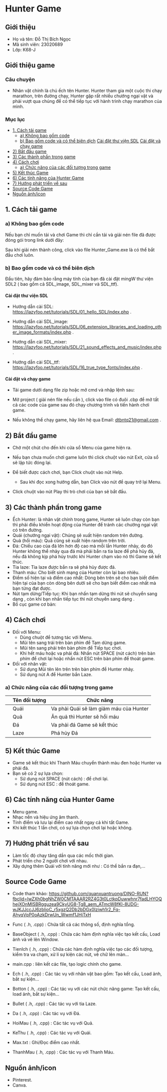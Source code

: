 # Hunter Game

## Giới thiệu
- Họ và tên: Đỗ Thị Bích Ngọc
- Mã sinh viên: 23020689
- Lớp: K68-J

## Giới thiệu game
### Câu chuyện
- Nhân vật chính là chú ếch tên Hunter. Hunter tham gia một cuộc thi chạy marathon, trên đường chạy, Hunter gặp rất nhiều chướng ngại vật và phải vượt qua chúng để có thể tiếp tục với hành trình chạy marathon của mình.
### Mục lục
- [1. Cách tải game](https://github.com/DoThiBichNgoc21/Hunter/new/master?filename=README.md#1-c%C3%A1ch-t%E1%BA%A3i-game)
  + [a) Không bao gồm code](https://github.com/DoThiBichNgoc21/Hunter/new/master?filename=README.md#a-kh%C3%B4ng-bao-g%E1%BB%93m-code)
  + [b) Bao gồm code và có thể biên dịch](https://github.com/DoThiBichNgoc21/Hunter/new/master?filename=README.md#b-bao-g%E1%BB%93m-code-v%C3%A0-c%C3%B3-th%E1%BB%83-bi%C3%AAn-d%E1%BB%8Bch)
       [Cài đặt thư viện SDL](https://github.com/DoThiBichNgoc21/Hunter/new/master?filename=README.md#c%C3%A0i-%C4%91%E1%BA%B7t-th%C6%B0-vi%E1%BB%87n-sdl)
       [Cài đặt và chạy game](https://github.com/DoThiBichNgoc21/Hunter/new/master?filename=README.md#c%C3%A0i-%C4%91%E1%BA%B7t-v%C3%A0-ch%E1%BA%A1y-game)
- [2) Bắt đầu game](https://github.com/DoThiBichNgoc21/Hunter/new/master?filename=README.md#2-b%E1%BA%AFt-%C4%91%E1%BA%A7u-game)
- [3) Các thành phần trong game](https://github.com/DoThiBichNgoc21/Hunter/new/master?filename=README.md#3-c%C3%A1c-th%C3%A0nh-ph%E1%BA%A7n-trong-game)       
- [4) Cách chơi](https://github.com/DoThiBichNgoc21/Hunter/new/master?filename=README.md#4-c%C3%A1ch-ch%C6%A1i)
  + [a) Chức năng của các đối tượng trong game](https://github.com/DoThiBichNgoc21/Hunter/new/master?filename=README.md#a-ch%E1%BB%A9c-n%C4%83ng-c%E1%BB%A7a-c%C3%A1c-%C4%91%E1%BB%91i-t%C6%B0%E1%BB%A3ng-trong-game)
- [5) Kết thúc Game](https://github.com/DoThiBichNgoc21/Hunter/new/master?filename=README.md#5-k%E1%BA%BFt-th%C3%BAc-game)
- [6) Các tính năng của Hunter Game](https://github.com/DoThiBichNgoc21/Hunter/new/master?filename=README.md#6-c%C3%A1c-t%C3%ADnh-n%C4%83ng-c%E1%BB%A7a-hunter-game)
- [7) Hướng phát triển về sau](https://github.com/DoThiBichNgoc21/Hunter/new/master?filename=README.md#7-h%C6%B0%E1%BB%9Bng-ph%C3%A1t-tri%E1%BB%83n-v%E1%BB%81-sau)
- [Source Code Game](https://github.com/DoThiBichNgoc21/Hunter/new/master?filename=README.md#source-code-game)
- [Nguồn ảnh/icon](https://github.com/DoThiBichNgoc21/Hunter/new/master?filename=README.md#ngu%E1%BB%93n-%E1%BA%A3nhicon)     

## 1. Cách tải game
### a) Không bao gồm code
Nếu bạn chỉ muốn tải và chơi Game thì chỉ cần tải và giải nén file đã được đóng gói trong link dưới đây:

Sau khi giải nén thành công, click vào file Hunter_Game.exe là có thể bắt đầu chơi luôn.

### b) Bao gồm code và có thể biên dịch
Đầu tiên, hãy đảm bảo rằng máy tính của bạn đã cài đặt mingW thư viện SDL2 ( bao gồm cả SDL_image, SDL_mixer và SDL_ttf).

#### Cài đặt thư viện SDL
- Hướng dẫn cài SDL: https://lazyfoo.net/tutorials/SDL/01_hello_SDL/index.php .

- Hướng dẫn cài SDL_image: https://lazyfoo.net/tutorials/SDL/06_extension_libraries_and_loading_other_image_formats/index.php .

- Hướng dẫn cài SDL_mixer: https://lazyfoo.net/tutorials/SDL/21_sound_effects_and_music/index.php .

- Hướng dẫn cài SDL_ttf: https://lazyfoo.net/tutorials/SDL/16_true_type_fonts/index.php .

#### Cài đặt và chạy game
- Tải game dưới dạng file zip hoặc mở cmd và nhập lệnh sau:

- Mở project ( giải nén file nếu cần ), click vào file có đuôi .cbp để mở tất cả các code của game sau đó chạy chương trình và tiến hành chơi game.
- Nếu không thể chạy game, hãy liên hệ qua Email: dtbntq21@gmail.com .

## 2) Bắt đầu game
- Chờ một chút cho đến khi cửa sổ Menu của game hiện ra.


- Nếu bạn chưa muốn chơi game luôn thì click chuột vào nút Exit, cửa sổ sẽ lập tức đóng lại.
- Để biết được cách chơi, bạn Click chuột vào nút Help.
  + Sau khi đọc xong hướng dẫn, bạn Click vào nút để quay trở lại Menu.
- Click chuột vào nút Play thì trò chơi của bạn sẽ bắt đầu.


## 3) Các thành phần trong game
- Ếch Hunter: là nhân vật chính trong game, Hunter sẽ luôn chạy còn bạn thì phải điều khiển hoạt động của Hunter để tránh các chướng ngại vật có trên đường.
- Quái (chướng ngại vật): Chúng sẽ xuất hiện random trên đường.
- Quả (hồi máu): Quả cũng sẽ xuất hiện random trên trời.
- Đá: Chiều cao của đá lớn hơn độ cao mà mỗi lần Hunter nhảy, do đó Hunter không thể nhảy qua đá mà phải bắn ra tia laze để phá hủy đá, nếu đá không kịp phá hủy trước khi Hunter chạm vào nó thì Game sẽ kết thúc.
- Tia laze: Tia laze được bắn ra sẽ phá hủy được đá.
- Thanh máu: Cho biết sinh mạng của Hunter còn lại bao nhiêu.
- Điểm số hiện tại và điểm cao nhất: Dòng bên trên sẽ cho bạn biết điểm hiện tại của bạn còn dòng bên dưới sẽ cho bạn biết điểm cao nhất mà bạn từng đạt được.
- Nút tạm dừng/Tiếp tục: Khi bạn nhấn tạm dừng thì nút sẽ chuyển sang dạng , còn khi bạn nhấn tiếp tục thì nút chuyển sang dạng .
- Bố cục game cơ bản:

## 4) Cách chơi
- Đối với Menu:
  + Dùng chuột để tương tác với Menu.
  + Mũi tên sang trái trên bàn phím để Tạm dừng game.
  + Mũi tên sang phải trên bàn phím để Tiếp tục chơi.
  + Khi hết máu hoặc va phải đá: Nhấn nút SPACE (nút cách) trên bàn phím để chơi lại hoặc nhấn nút ESC trên bàn phím để thoát game.
- Đối với nhân vật:
  + Sử dụng Mũi tên lên trên trên bàn phím để Hunter nhảy.
  + Sử dụng nút A để Hunter bắn Laze.
### a) Chức năng của các đối tượng trong game
|      | Tên đối tượng | Chức năng |
|------|---------------|-----------|
|      | Quái | Va phải Quái sẽ làm giảm máu của Hunter |
|      | Quả  | Ăn quả thì Hunter sẽ hồi máu            |
|      | Đá   | Va phải đá Game sẽ kết thúc             |
|      | Laze | Phá hủy Đá                              |

## 5) Kết thúc Game
- Game sẽ kết thúc khi Thanh Máu chuyển thành màu đen hoặc Hunter va phải đá.
- Bạn sẽ có 2 sự lựa chọn:
  + Sử dụng nút SPACE (nút cách) : để chơi lại.
  + Sử dụng nút ESC : để thoát game.
## 6) Các tính năng của Hunter Game
- Menu game.
- Nhạc nền và hiệu ứng âm thanh.
- Tính điểm và lưu lại điểm cao nhất ngay cả khi tắt Game.
- Khi kết thúc 1 lần chơi, có sự lựa chọn chơi lại hoặc không.
## 7) Hướng phát triển về sau
- Làm tốc độ chạy tăng dần qua các mốc thời gian.
- Phát triển cho 2 người chơi với nhau.
- Xây dựng thêm Quái với tính năng mới như : Có thể bắn ra đạn,...

## Source Code Game
- Code tham khảo: https://github.com/quanxuantruong/DINO-RUN?fbclid=IwZXh0bgNhZW0CMTAAAR2RZ4G3t0LctkpDuwwhnr7fadLHYOQhejXOnMISBRgguzea9CkyUG8-Tg8_aem_ATmcW8fKl-8UDG-wJKJJccJJ6zblioC_r5xgzQ2Db2bDGx0Iziwh1r2_Fq-AhyqVpP0oAzkDrwUn_Wwmf1JHjTxH

- Func ( .h, .cpp) : Chứa tất cả các thông số, định nghĩa tổng.
- BaseObject ( .h, .cpp) : Chứa các hàm định nghĩa việc tạo kết cấu, Load ảnh và vẽ lên Window.
- TienIch ( .h, .cpp) : Chứa các hàm định nghĩa việc tạo các đối tượng, kiểm tra va chạm, xử lí sự kiện các nút, vẽ chữ lên màn...
- main.cpp : liên kết các file, tạo logic chính cho game.
- Ech ( .h, .cpp) : Các tác vụ với nhân vật bao gồm: Tạo kết cấu, Load ảnh, bắt sự kiện...
- Botton ( .h, .cpp) : Các tác vụ với các nút chức năng game: Tạo kết cấu, load ảnh, bắt sự kiện...
- Bullet ( .h, .cpp) : Các tác vụ với tia Laze.
- Da ( .h, .cpp) : Các tác vụ với Đá.
- HoiMau ( .h, .cpp) : Các tác vụ với Quả.
- KeThu ( .h, .cpp) : Các tác vụ với Quái.
- Max.txt : Ghi/Đọc điểm cao nhất.
- ThanhMau ( .h, .cpp) : Các tác vụ với Thanh Máu.

## Nguồn ảnh/icon
- Pinterest.
- Canva.
